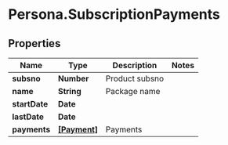 # Persona.SubscriptionPayments

## Properties

Name | Type | Description | Notes
------------ | ------------- | ------------- | -------------
**subsno** | **Number** | Product subsno | 
**name** | **String** | Package name | 
**startDate** | **Date** |  | 
**lastDate** | **Date** |  | 
**payments** | [**[Payment]**](Payment.md) | Payments | 


